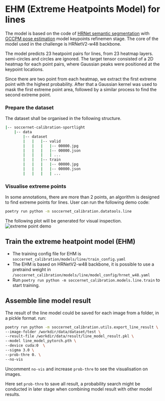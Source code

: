 # EHM (Extreme Heatpoints Model) for lines

The model is based on the code of [HRNet semantic segmentation](https://github.com/HRNet/HRNet-Semantic-Segmentation/tree/HRNet-OCR) with [GCCPM pose estimation](https://github.com/Daniil-Osokin/gccpm-look-into-person-cvpr19.pytorch/) model keypoints refinemen stage. The core of the model used in the challenge is HRNetV2-w48 backbone.

The model predicts 23 heatpoint pairs for lines, from 23 heatmap layers.
semi-circles and circles are ignored.
The target tensor consisted of a 2D heatmap for each point pairs,
where Gaussian peaks were positioned at the keypoint locations. 

Since there are two point from each heatmap, we extract the first extreme point 
with the highest probability. After that a Gaussian kernel was used to mask the 
first extreme point area, followed by a similar process to find the second extreme 
point.

### Prepare the dataset
The dataset shall be organised in the following structure.

```bash
|-- soccernet-calibration-sportlight
    |-- data
        |-- dataset
        |   |   |-- valid
        |   |   |   |-- 00000.jpg
        |   |   |   |-- 00000.json
        |   |   |   | ...
        |   |   |-- train
        |   |   |   |-- 00000.jpg
        |   |   |   |-- 00000.json
        |   |   |   | ...
```

### Visualise extreme points
In some annotations, there are more than 2 points, an algorithm is designed to
find extreme points for lines. User can run the following demo code:

```bash
poetry run python -m soccernet_calibration.datatools.line
```
The following plot will be generated for visual inspection.
![extreme point demo](/readme_img/line_example.png)


## Train the extreme heatpoint model (EHM)
- The training config file for EHM is `soccernet_calibration/models/line/train_config.yaml`
- The EHM is based on HRNetV2-w48 backbone, it is possible to use a pretraind weight in `/soccernet_calibration/models/line/model_config/hrnet_w48.yaml`
- Run `poetry run python -m soccernet_calibration.models.line.train` to start training.

## Assemble line model result
The result of the line model could be saved for each image from a folder, in a pickle format.
run:

```bash
poetry run python -m soccernet_calibration.utils.export_line_result \
--image-folder /workdir/data/dataset/test \
--result-file /workdir/data/result/line_model_result.pkl \
--model line_model_pytorch.pth \
--device cuda:0  \
--sigma 3.0 \
--prob-thre 0. \
--no-vis
```

Uncomment `no-vis` and increase `prob-thre` to see the visualisation on images. 

Here set `prob-thre` to save all result, a probability search might be conducted in 
later stage when combining model result with other model results.